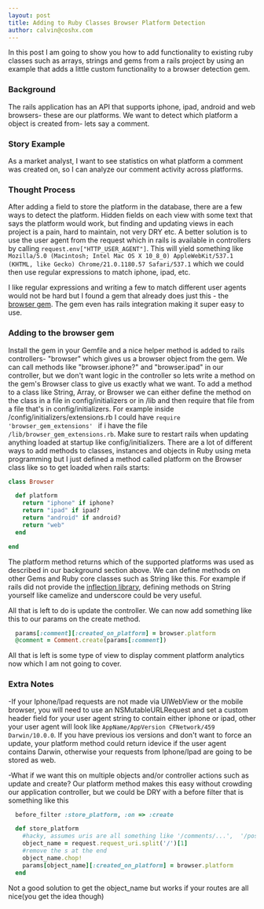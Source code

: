 ```yaml
---
layout: post
title: Adding to Ruby Classes Browser Platform Detection
author: calvin@coshx.com
---
```

In this post I am going to show you how to add functionality to existing ruby classes such as arrays, strings and gems from a rails project by using an example that adds a little custom functionality to a browser detection gem.

<h3>Background</h3> 

The rails application has an API that supports iphone, ipad, android and web browsers- these are our platforms. We want to detect which platform a object is created from- lets say a comment.

<h3>Story Example</h3> 

As a market analyst, I want to see statistics on what platform a comment was created on, so I can analyze our comment activity across platforms.

<h3>Thought Process</h3>

After adding a field to store the platform in the database, there are a few ways to detect the platform. Hidden fields on each view with some text that says the platform would work, but finding and updating views in each project is a pain, hard to maintain, not very DRY etc. A better solution is to use the user agent from the request which in rails is available in controllers by calling `request.env["HTTP_USER_AGENT"]`. This will yield something like `Mozilla/5.0 (Macintosh; Intel Mac OS X 10_8_0) AppleWebKit/537.1 (KHTML, like Gecko) Chrome/21.0.1180.57 Safari/537.1` which we could then use regular expressions to match iphone, ipad, etc. 

I like regular expressions and writing a few to match different user agents would not be hard but I found a gem that already does just this - the <a href="https://github.com/fnando/browser" target="_blank">browser gem</a>. The gem even has rails integration making it super easy to use. 

<h3>Adding to the browser gem</h3>

Install the gem in your Gemfile and a nice helper method is added to rails controllers- "browser" which gives us a browser object from the gem. We can call methods like "browser.iphone?" and "browser.ipad" in our controller, but we don't want logic in the controller so lets write a method on the gem's Browser class to give us exactly what we want. To add a method to a class like String, Array, or Browser we can either define the method on the class in a file in config/initializers or in /lib and then require that file from a file that's in config/initializers. For example inside /config/initializers/extensions.rb I could have `require 'browser_gem_extensions' ` if i have the file `/lib/browser_gem_extensions.rb`. Make sure to restart rails when updating anything loaded at startup like config/initializers. There are a lot of different ways to add methods to classes, instances and objects in Ruby using meta programming but I just defined a method called platform on the Browser class like so to get loaded when
rails starts:

```ruby
class Browser

  def platform
    return "iphone" if iphone?
    return "ipad" if ipad?
    return "android" if android?
    return "web"
  end

end
```

The platform method returns which of the supported platforms was used as described in our background section above. We can define methods on other Gems and Ruby core classes such as String like this. For example if rails did not provide the <a href="http://api.rubyonrails.org/classes/ActiveSupport/Inflector.html" target="_blank">inflection library</a>, defining methods on String yourself like camelize and underscore could be very useful.

All that is left to do is update the controller. We can now add something like this to our params on the create method.

```ruby
  params[:comment][:created_on_platform] = browser.platform
  @comment = Comment.create(params[:comment])
```
All that is left is some type of view to display comment platform analytics now which I am not going to cover.

<h3>Extra Notes</h3>

-If your Iphone/Ipad requests are not made via UIWebView or the mobile browser, you will need to use an NSMutableURLRequest and set a custom header field for your user agent string to contain either iphone or ipad, other your user agent will look like `AppName/AppVersion CFNetwork/459 Darwin/10.0.0`. If you have previous ios versions and don't want to force an update, your platform method could return idevice if the user agent contains Darwin, otherwise your requests from Iphone/Ipad are going to be stored as web.


-What if we want this on multiple objects and/or controller actions such as update and create? Our platform method makes this easy without crowding our application controller, but we could be DRY with a before filter that is something like this

```ruby
  before_filter :store_platform, :on => :create

  def store_platform
    #hacky, assumes uris are all something like '/comments/...',  '/posts/...'
    object_name = request.request_uri.split('/')[1]
    #remove the s at the end
    object_name.chop!
    params[object_name][:created_on_platform] = browser.platform
  end
```

Not a good solution to get the object_name but works if your routes are all nice(you get the idea though)
